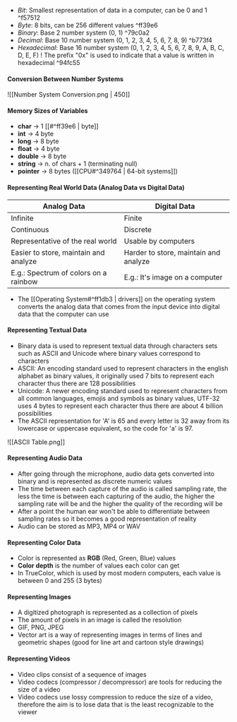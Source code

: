 - *Bit*: Smallest representation of data in a computer, can be 0 and 1 ^f57512
- *Byte*: 8 bits, can be 256 different values ^ff39e6
- *Binary*: Base 2 number system (0, 1) ^79c0a2
- *Decimal*: Base 10 number system (0, 1, 2, 3, 4, 5, 6, 7, 8, 9) ^b773f4
- *Hexadecimal*: Base 16 number system (0, 1, 2, 3, 4, 5, 6, 7, 8, 9, A, B, C, D, E, F)
! The prefix "0x" is used to indicate that a value is written in hexadecimal ^94fc55

#### Conversion Between Number Systems
![[Number System Conversion.png | 450]]

#### Memory Sizes of Variables
- **char** -> 1 [[#^ff39e6 | byte]]
- **int** -> 4 byte
- **long** -> 8 byte
- **float** -> 4 byte
- **double** -> 8 byte
- **string** -> n. of chars + 1 (terminating null)
- **pointer** -> 8 bytes ([[CPU#^349764 | 64-bit systems]])

#### Representing Real World Data (Analog Data vs Digital Data)

| Analog Data                           | Digital Data                          |
| ------------------------------------- | ------------------------------------- |
| Infinite                              | Finite                                |
| Continuous                            | Discrete                              |
| Representative of the real world      | Usable by computers                   |
| Easier to store, maintain and analyze | Harder to store, maintain and analyze |
| E.g.: Spectrum of colors on a rainbow | E.g.: It's image on a computer        | 

- The [[Operating System#^ff1db3 | drivers]] on the operating system converts the analog data that comes from the input
device into digital data that the computer can use

#### Representing Textual Data
- Binary data is used to represent textual data through characters sets such as ASCII and Unicode where binary values correspond to characters
- ASCII: An encoding standard used to represent characters in the english alphabet as binary values, it originally used 7 bits to represent each character thus there are 128 possibilities
- Unicode: A newer encoding standard used to represent characters from all common languages, emojis and symbols as binary values, UTF-32 uses 4 bytes to represent each character thus there are about 4 billion possibilities
- The ASCII representation for  'A' is 65 and every letter is 32 away from its lowercase or uppercase equivalent, so the code for 'a' is 97.

![[ASCII Table.png]]

#### Representing Audio Data
- After going through the microphone, audio data gets converted into binary and is
represented as discrete numeric values
- The time between each capture of the audio is called sampling rate, the less the time is
between each capturing of the audio, the higher the sampling rate will be and the higher the quality of the recording will be
- After a point the human ear won't be able to differentiate between sampling rates so it
becomes a good representation of reality
- Audio can be stored as MP3, MP4 or WAV

#### Representing Color Data
- Color is represented as **RGB** (Red, Green, Blue) values
- **Color depth** is the number of values each color can get
- In TrueColor, which is used by most modern computers, each value is between 0 and 255 (3 bytes)

#### Representing Images
- A digitized photograph is represented as a collection of pixels
- The amount of pixels in an image is called the resolution
- GIF, PNG, JPEG
- Vector art is a way of representing images in terms of lines and geometric shapes (good for
line art and cartoon style drawings)

#### Representing Videos
- Video clips consist of a sequence of  images
- Video codecs (compressor / decompressor) are tools for reducing the size of a video
- Video codecs use lossy compression to reduce the size of a video, therefore the aim is to lose data that is the least recognizable to the viewer